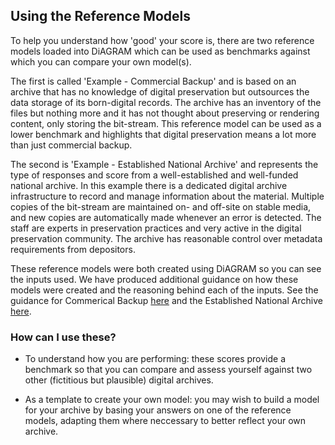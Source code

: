 ## Using the Reference Models

To help you understand how 'good' your score is, there are two reference models loaded into DiAGRAM which can be used as benchmarks against which you can compare your own model(s). 

The first is called 'Example - Commercial Backup' and is based on an archive that has no knowledge of digital preservation but outsources the data storage of its born-digital records. The archive has an inventory of the files but nothing more and it has not thought about preserving or rendering content, only storing the bit-stream. This reference model can be used as a lower benchmark and highlights that digital preservation means a lot more than just commercial backup. 

The second is 'Example - Established National Archive' and represents the type of responses and score from a well-established and well-funded national archive. In this example there is a dedicated digital archive infrastructure to record and manage information about the material. Multiple copies of the bit-stream are maintained on- and off-site on stable media, and new copies are automatically made whenever an error is detected. The staff are experts in preservation practices and very active in the digital preservation community. The archive has reasonable control over metadata requirements from depositors. 

These reference models were both created using DiAGRAM so you can see the inputs used. We have produced additional guidance on how these models were created and the reasoning behind each of the inputs. See the guidance for Commerical Backup <a href="https://docs.google.com/document/d/1rllUojYyZlDH4GgbMTQGn9xHiP7WPftXhxHlM9N8kdw" target="_blank" download>here</a> and the Established National Archive <a href="https://docs.google.com/document/d/1OyNQmL4k59AgeIcihXGi9EbU5Y_r_O5mdOxzBxM_uaY" target="_blank" download>here</a>. 

### How can I use these?

- To understand how you are performing: these scores provide a benchmark so that you can compare and assess yourself against two other (fictitious but plausible) digital archives. 

- As a template to create your own model: you may wish to build a model for your archive by basing your answers on one of the reference models, adapting them where neccessary to better reflect your own archive.
